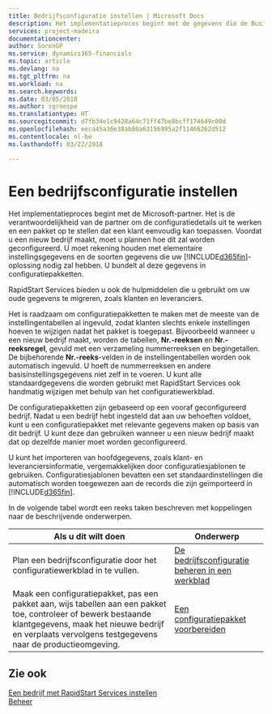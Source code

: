 ```yaml
---
title: Bedrijfsconfiguratie instellen | Microsoft Docs
description: Het implementatieproces begint met de gegevens die de Business Central-oplossing vereist. U bundelt al deze gegevens in configuratiepakketten.
services: project-madeira
documentationcenter: 
author: SorenGP
ms.service: dynamics365-financials
ms.topic: article
ms.devlang: na
ms.tgt_pltfrm: na
ms.workload: na
ms.search.keywords: 
ms.date: 03/05/2018
ms.author: sgroespe
ms.translationtype: HT
ms.sourcegitcommit: d7fb34e1c9428a64c71ff47be8bcff174649c00d
ms.openlocfilehash: eeca45a36e38ab80a63156995a2f11466262d512
ms.contentlocale: nl-be
ms.lasthandoff: 03/22/2018

---
```

# <a name="set-up-company-configuration"></a>Een bedrijfsconfiguratie instellen
Het implementatieproces begint met de Microsoft-partner. Het is de verantwoordelijkheid van de partner om de configuratiedetails uit te werken en een pakket op te stellen dat een klant eenvoudig kan toepassen. Voordat u een nieuw bedrijf maakt, moet u plannen hoe dit zal worden geconfigureerd. U moet rekening houden met elementaire instellingsgegevens en de soorten gegevens die uw [!INCLUDE[d365fin](includes/d365fin_md.md)]-oplossing nodig zal hebben. U bundelt al deze gegevens in configuratiepakketten.

RapidStart Services bieden u ook de hulpmiddelen die u gebruikt om uw oude gegevens te migreren, zoals klanten en leveranciers.  

Het is raadzaam om configuratiepakketten te maken met de meeste van de instellingentabellen al ingevuld, zodat klanten slechts enkele instellingen hoeven te wijzigen nadat het pakket is toegepast. Bijvoorbeeld wanneer u een nieuw bedrijf maakt, worden de tabellen, **Nr.-reeksen** en **Nr.-reeksregel**, gevuld met een verzameling nummerreeksen en begingetallen. De bijbehorende **Nr.-reeks**-velden in de instellingentabellen worden ook automatisch ingevuld. U hoeft de nummerreeksen en andere basisinstellingsgegevens niet zelf in te voeren. U kunt alle standaardgegevens die worden gebruikt met RapidStart Services ook handmatig wijzigen met behulp van het configuratiewerkblad.  

De configuratiepakketten zijn gebaseerd op een vooraf geconfigureerd bedrijf. Nadat u een bedrijf hebt ingesteld dat aan uw behoeften voldoet, kunt u een configuratiepakket met relevante gegevens maken op basis van dit bedrijf. U kunt deze dan gebruiken wanneer u een nieuw bedrijf maakt dat op dezelfde manier moet worden geconfigureerd.  

U kunt het importeren van hoofdgegevens, zoals klant- en leveranciersinformatie, vergemakkelijken door configuratiesjablonen te gebruiken. Configuratiesjablonen bevatten een set standaardinstellingen die automatisch worden toegewezen aan de records die zijn geïmporteerd in [!INCLUDE[d365fin](includes/d365fin_md.md)].

In de volgende tabel wordt een reeks taken beschreven met koppelingen naar de beschrijvende onderwerpen.

|**Als u dit wilt doen**|**Onderwerp**|  
|------------|-------------|  
|Plan een bedrijfsconfiguratie door het configuratiewerkblad in te vullen.|[De bedrijfsconfiguratie beheren in een werkblad](admin-how-to-manage-company-configuration-in-a-worksheet.md)|  
|Maak een configuratiepakket, pas een pakket aan, wijs tabellen aan een pakket toe, controleer of bewerk bestaande klantgegevens, maak het nieuwe bedrijf en verplaats vervolgens testgegevens naar de productieomgeving.|[Een configuratiepakket voorbereiden](admin-how-to-prepare-a-configuration-package.md)| 

## <a name="see-also"></a>Zie ook  
[Een bedrijf met RapidStart Services instellen](admin-set-up-a-company-with-rapidstart.md)  
[Beheer](admin-setup-and-administration.md)

